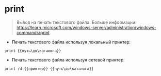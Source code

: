 # print

> Вывод на печать текстового файла.
> Больше информации: <https://learn.microsoft.com/windows-server/administration/windows-commands/print>.

- Печать текстового файла используя локальный принтер:

`print {{путь\до\каталога}}`

- Печать текстового файла используя сетевой принтер:

`print /d:{{принтер}} {{путь\до\каталога}}`
